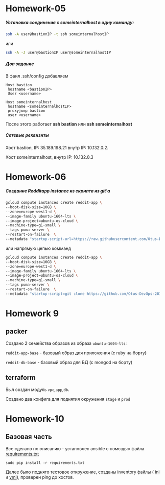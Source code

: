# Homework-05
##### Установка соединения с someinternalhost в одну команду:
```sh
ssh -A user@bastionIP -t ssh someinternalhostIP
```
или
```sh
ssh -A -J user@bastionIP user@someinternalhostIP
```
##### Доп задание
В фаил .ssh/config добавляем
```
Host bastion
 hostname <bastionIP>
 User <username>

Host someinternalhost
 hostname <someinternalhostIP>
 proxyjump bastion
 user <username>
```
После этого работает **ssh bastion** или **ssh someinternalhost**

##### Сетевые реквизиты
Хост bastion,
IP: 35.189.198.21
внутр IP: 10.132.0.2.

Хост someinternalhost,
внутр IP: 10.132.0.3
# Homework-06 
##### Создание Redditapp instance из скрипта из git'а
```sh
gcloud compute instances create reddit-app \
--boot-disk-size=10GB \
--zone=europe-west1-d \
--image-family ubuntu-1604-lts \
--image-project=ubuntu-os-cloud \
--machine-type=g1-small \
--tags puma-server \
--restart-on-failure  \
--metadata "startup-script-url=https://raw.githubusercontent.com/Otus-DevOps-2017-11/etozhecyber_infra/Infra-2/startup.sh"
```
или напрямую цепью комманд
```sh
gcloud compute instances create reddit-app \
--boot-disk-size=10GB \
--zone=europe-west1-d \
--image-family ubuntu-1604-lts \
--image-project=ubuntu-os-cloud \
--machine-type=g1-small \
--tags puma-server \
--restart-on-failure  \
--metadata "startup-script=git clone https://github.com/Otus-DevOps-2017-11/reddit.git && cd reddit && bundle install && puma -d"
```

# Homework 9
## packer
Создано 2 семейства образов из образа `ubuntu-1604-lts`:

 `reddit-app-base` - базовый образ для приложения (с ruby на борту)

 `reddit-db-base` - базовый образ для БД (c mongod на борту)

## terraform
Был создан модуль `vpc`,`app`,`db`.

Создано два конфига для поднятия окружения `stage` и `prod`

# Homework-10
## Базовая часть

Все сделано по описанию - установлен ansible с помощью файла [requirements.txt](./ansible/requirements.txt)

```
sudo pip install -r requirements.txt
```
Далее было поднято тестовое откружение, созданы inventory файлы (
[ini](./ansible/inventory) и [yml](./ansible/inventory.yml)),
проверен ping до хостов.

